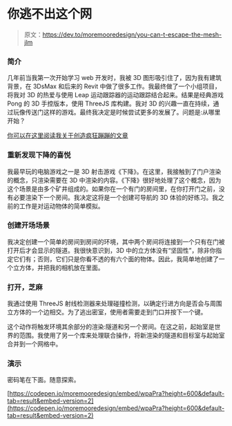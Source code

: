 # 你逃不出这个网

> 原文：<https://dev.to/moremooredesign/you-can-t-escape-the-mesh-jlm>

### 简介

几年前当我第一次开始学习 web 开发时，我被 3D 图形吸引住了，因为我有建筑背景，在 3DsMax 和后来的 Revit 中做了很多工作。我最终做了一个小组项目，将我对 3D 的热爱与使用 Leap 运动跟踪器的运动跟踪结合起来。结果是经典游戏 Pong 的 3D 手控版本，使用 ThreeJS 库构建。我对 3D 的兴趣一直在持续，通过玩像传送门这样的游戏。最终我决定是时候尝试更多的发展了。问题是:从哪里开始？

[你可以在这里阅读我关于创造疯狂蹦蹦的文章](http://moremooredesign.com/crazy-leap-pong/)

### 重新发现下降的喜悦

我最早玩的电脑游戏之一是 3D 射击游戏《下降》。在这里，我接触到了门户渲染的概念，只渲染需要在 3D 中渲染的内容。《下降》很好地处理了这个概念，因为这个场景是由多个矿井组成的。如果你在一个有门的房间里，在你打开门之前，没有必要渲染下一个房间。我决定这将是一个创建可导航的 3D 体验的好练习。我之前的工作是对运动物体的简单模拟。

### 创建开场场景

我决定创建一个简单的房间到房间的环境，其中两个房间将连接到一个只有在门被打开后才会显示的隧道。我很快意识到，3D 中的立方体没有“坚固性”，除非你指定它们有；否则，它们只是你看不透的有六个面的物体。因此，我简单地创建了一个立方体，并把我的相机放在里面。

### 打开，芝麻

我通过使用 ThreeJS 射线检测器来处理碰撞检测，以确定行进方向是否会与周围立方体的一个边相交。为了逃出密室，使用者需要走到门口并按下一个键。

这个动作将触发环境其余部分的渲染:隧道和另一个房间。在这之前，起始室是世界的范围。我使用了另一个库来处理联合操作，将新渲染的隧道和目标室与起始室合并到一个网格中。

### 演示

密码笔在下面。随意探索。

[https://codepen.io/moremooredesign/embed/wpaPra?height=600&default-tab=result&embed-version=2](https://codepen.io/moremooredesign/embed/wpaPra?height=600&default-tab=result&embed-version=2)